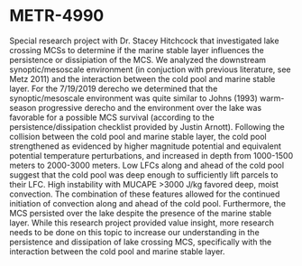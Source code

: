 # METR-4990

Special research project with Dr. Stacey Hitchcock that investigated lake crossing MCSs to determine if the marine stable layer influences the persistence or dissipiation of the MCS. We analyzed the downstream synoptic/mesoscale environment (in conjuction with previous literature, see Metz 2011) and the interaction between the cold pool and marine stable layer. For the 7/19/2019 derecho we determined that the synoptic/mesoscale environment was quite similar to Johns (1993) warm-season progressive derecho and the environment over the lake was favorable for a possible MCS survival (according to the persistence/dissipation checklist provided by Justin Arnott). Following the collision between the cold pool and marine stable layer, the cold pool strengthened as evidenced by higher magnitude potential and equivalent potential temperature perturbations, and increased in depth from 1000-1500 meters to 2000-3000 meters. Low LFCs along and ahead of the cold pool suggest that the cold pool was deep enough to sufficiently lift parcels to their LFC. High instability with MUCAPE >3000 J/kg favored deep, moist convection. The combination of these features allowed for the continued initiation of convection along and ahead of the cold pool. Furthermore, the MCS persisted over the lake despite the presence of the marine stable layer. While this research project provided value insight, more research needs to be done on this topic to increase our understanding in the persistence and dissipation of lake crossing MCS, specifically with the interaction between the cold pool and marine stable layer. 
